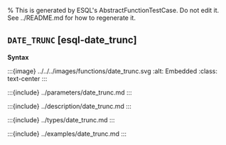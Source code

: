 % This is generated by ESQL's AbstractFunctionTestCase. Do not edit it. See ../README.md for how to regenerate it.

## `DATE_TRUNC` [esql-date_trunc]

**Syntax**

:::{image} ../../../images/functions/date_trunc.svg
:alt: Embedded
:class: text-center
:::


:::{include} ../parameters/date_trunc.md
:::

:::{include} ../description/date_trunc.md
:::

:::{include} ../types/date_trunc.md
:::

:::{include} ../examples/date_trunc.md
:::

